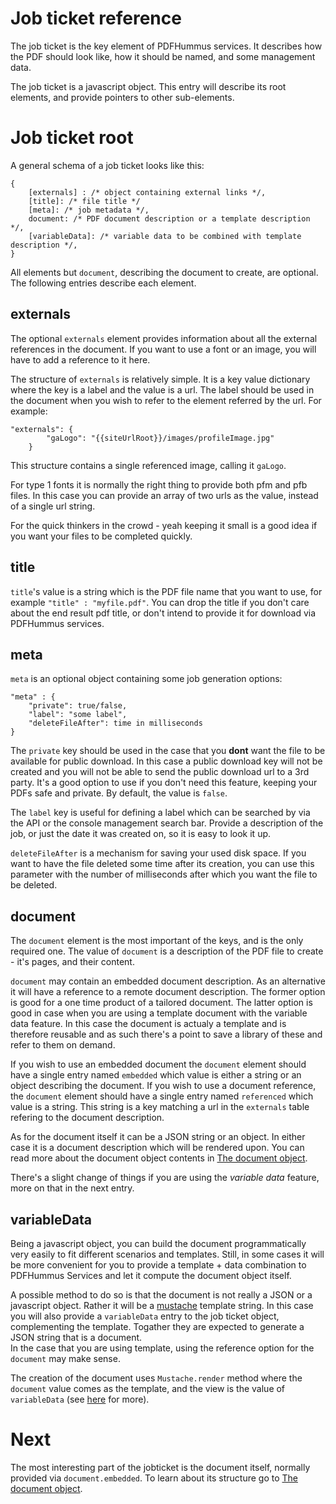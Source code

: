 # Job ticket reference

The job ticket is the key element of PDFHummus services. It describes how the PDF should look like, how it should be named, and some management data.

The job ticket is a javascript object. This entry will describe its root elements, and provide pointers to other sub-elements. 

# Job ticket root

A general schema of a job ticket looks like this:

````
{
    [externals] : /* object containing external links */,
    [title]: /* file title */
    [meta]: /* job metadata */,
    document: /* PDF document description or a template description */,    
    [variableData]: /* variable data to be combined with template description */,
}
````

All elements but `document`, describing the document to create, are optional. The following entries describe each element.


## externals

The optional `externals` element provides information about all the external references in the document. If you want to use a font or an image, you will have to add a reference
to it here. 

The structure of `externals` is relatively simple. It is a key value dictionary where the key is a label and the value is a url. The label should be used in the document 
when you wish to refer to the element referred by the url. For example: 

````
"externals": {
		"gaLogo": "{{siteUrlRoot}}/images/profileImage.jpg"
	}
````

This structure contains a single referenced image, calling it `gaLogo`.

For type 1 fonts it is normally the right thing to provide both pfm and pfb files. In this case you can provide an array of two urls as the value, instead of a single url string.

For the quick thinkers in the crowd - yeah keeping it small is a good idea if you want your files to be completed quickly.

## title

`title`'s value is a string which is the PDF file name that you want to use, for example `"title" : "myfile.pdf"`. You can drop the title if you don't care about the end result pdf title, or don't intend
to provide it for download via PDFHummus services.

 ## meta

`meta` is an optional object containing some job generation options:

````
"meta" : {
    "private": true/false,
    "label": "some label",
    "deleteFileAfter": time in milliseconds
}
```` 

The `private` key should be used in the case that you **dont** want the file to be available for public download. In this case a public download key will not be created
and you will not be able to send the public download url to a 3rd party. It's a good option to use if you don't need this feature, keeping your PDFs safe and private. By default, the value is `false`.

The `label` key is useful for defining a label which can be searched by via the API or the console management search bar. Provide a description of the job, or just the date it was created on, so it is easy to look it up.

`deleteFileAfter` is a mechanism for saving your used disk space. If you want to have the file deleted some time after its 
creation, you can use this parameter with the number of milliseconds after which you want the file to be deleted.

## document

The `document` element is the most important of the keys, and is the only required one. The value of `document` is a description of the PDF file to create - it's pages, and their content.

`document` may contain an embedded document description. As an alternative it will have a reference to a remote document description. The former
option is good for a one time product of a tailored document. The latter option is good in case when you are using a template document with the variable data feature. In this case
the document is actualy a template and is therefore reusable and as such there's a point to save a library of these and refer to them on demand.

If you wish to use an embedded document the `document` element should have a single entry named `embedded` which value is either a string or an object describing the document.
If you wish to use a document reference, the `document` element should have a single entry named `referenced` which value is a string.
This string is a key matching a url in the `externals` table refering to the document description.

As for the document itself it can be a JSON string or an object. In either case it is a document description which will be rendered upon.
You can read more about the document object contents in [The document object](/documentation/job-ticket/document).

There's a slight change of things if you are using the *variable data* feature, more on that in the next entry.


## variableData

Being a javascript object, you can build the document programmatically very easily to fit different scenarios and templates.
Still, in some cases it will be more convenient for you to provide a template + data combination to PDFHummus Services and let it compute
the document object itself.

A possible method to do so is that the document is not really a JSON or a javascript object. Rather it will be a [mustache](https://mustache.github.io/) template string. 
In this case you will also provide a `variableData` entry to the job ticket object, complementing the template. Togather they are expected to generate a JSON string that is a document.  
In the case that you are using template, using the reference option for the `document` may make sense.

The creation of the document uses `Mustache.render` method where the `document` value comes as the template, and the view is the value of `variableData` (see [here](https://github.com/janl/mustache.js/#usage) for more).


# Next

The most interesting part of the jobticket is the document itself, normally provided via `document.embedded`. To learn about its structure go to [The document object](/documentation/job-ticket/document).